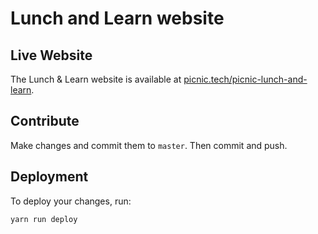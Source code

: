 # Lunch and Learn website

## Live Website

The Lunch & Learn website is available at [picnic.tech/picnic-lunch-and-learn][ll-website].

## Contribute

Make changes and commit them to `master`. Then commit and push.

## Deployment

To deploy your changes, run:

`yarn run deploy`

[ll-website]: https://picnic.tech/picnic-lunch-and-learn/

